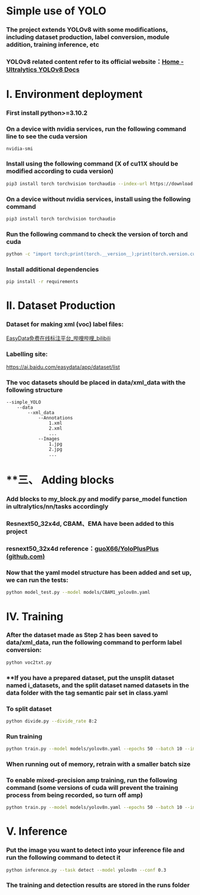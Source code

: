 # Simple use of YOLO

### The project extends YOLOv8 with some modifications, including dataset production, label conversion, module addition, training inference, etc

### YOLOv8 related content refer to its official website：[Home - Ultralytics YOLOv8 Docs](https://docs.ultralytics.com/)



# Ⅰ. Environment deployment

### First install python>=3.10.2

### On a device with nvidia services, run the following command line to see the cuda version

```
nvidia-smi
```

### Install using the following command (X of cu11X should be modified according to cuda version)

```bash
pip3 install torch torchvision torchaudio --index-url https://download.pytorch.org/whl/cu118
```

### On a device without nvidia services, install using the following command

```bash
pip3 install torch torchvision torchaudio
```

### Run the following command to check the version of torch and cuda

```bash
python -c "import torch;print(torch.__version__);print(torch.version.cuda)"
```

### Install additional dependencies

```bash
pip install -r requirements
```



# II. Dataset Production

### Dataset for making xml (voc) label files:

[EasyData免费在线标注平台_哔哩哔哩_bilibili](https://www.bilibili.com/video/BV1A8411v7MW/?spm_id_from=333.337.search-card.all.click&vd_source=6ede58a42dad439f3299faa3c2d63d9e)

### Labelling site:

https://ai.baidu.com/easydata/app/dataset/list

### The voc datasets should be placed in data/xml_data with the following structure

```
--simple_YOLO
    --data
        --xml_data
            --Annotations
                1.xml
                2.xml
                ...
            --Images
                1.jpg
                2.jpg
                ...
```

### 

# **三、  Adding blocks

### Add blocks to my_block.py and modify parse_model function in ultralytics/nn/tasks accordingly

### Resnext50_32x4d, CBAM、EMA have been added to this project

### resnext50_32x4d reference：[guoX66/YoloPlusPlus (github.com)](https://github.com/guoX66/YoloPlusPlus)

### Now that the yaml model structure has been added and set up, we can run the tests:

```bash
python model_test.py --model models/CBAM1_yolov8n.yaml
```



# Ⅳ. Training

### After the dataset made as Step 2 has been saved to data/xml_data, run the following command to perform label conversion:

```bash
python voc2txt.py 
```

### **If you have a prepared dataset, put the unsplit dataset named i_datasets, and the split dataset named datasets in the data folder with the tag semantic pair set in class.yaml

### To split dataset

```bash
python divide.py --divide_rate 8:2
```

### Run training

```bash
python train.py --model models/yolov8n.yaml --epochs 50 --batch 10 --imgsz 640
```

### When running out of memory, retrain with a smaller batch size

### To enable mixed-precision amp training, run the following command (some versions of cuda will prevent the training process from being recorded, so turn off amp)

```bash
python train.py --model models/yolov8n.yaml --epochs 50 --batch 10 --imgsz 640 --amp True
```



# Ⅴ. Inference

### Put the image you want to detect into your inference file and run the following command to detect it

```bash
python inference.py --task detect --model yolov8n --conf 0.3
```

### The training and detection results are stored in the runs folder
